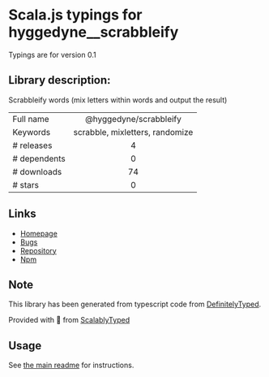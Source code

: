 
# Scala.js typings for hyggedyne__scrabbleify

Typings are for version 0.1

## Library description:
Scrabbleify words (mix letters within words and output the result)

|                    |                 |
| ------------------ | :-------------: |
| Full name          | @hyggedyne/scrabbleify |
| Keywords           | scrabble, mixletters, randomize |
| # releases         | 4 |
| # dependents       | 0 |
| # downloads        | 74 |
| # stars            | 0 |

## Links
- [Homepage](https://github.com/relativityboy/scrabbleify#readme)
- [Bugs](https://github.com/relativityboy/scrabbleify/issues)
- [Repository](https://github.com/relativityboy/scrabbleify)
- [Npm](https://www.npmjs.com/package/%40hyggedyne%2Fscrabbleify)
    


## Note
This library has been generated from typescript code from [DefinitelyTyped](https://definitelytyped.org).

Provided with :purple_heart: from [ScalablyTyped](https://github.com/oyvindberg/ScalablyTyped)

## Usage
See [the main readme](../../readme.md) for instructions.


